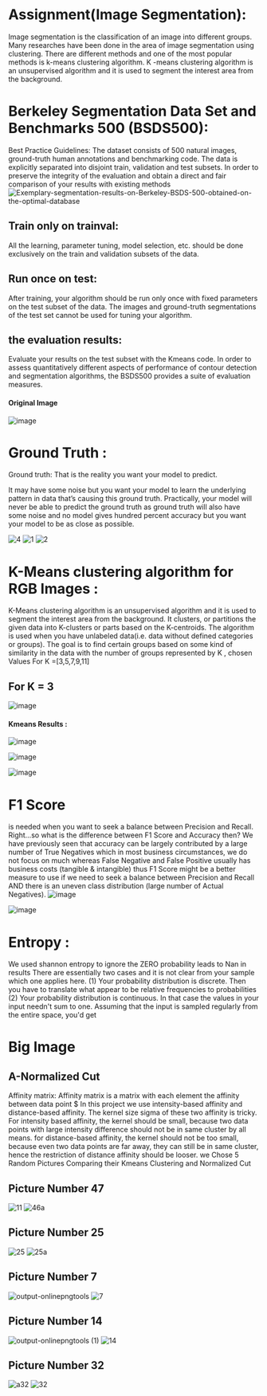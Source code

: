 # Assignment(Image Segmentation): 
Image segmentation is the classification of an image into different groups. Many researches have been done in the area of image segmentation using clustering. There are different methods and one of the most popular methods is k-means clustering algorithm. K -means clustering algorithm is an unsupervised algorithm and it is used to segment the interest area from the background.

# Berkeley Segmentation Data Set and Benchmarks 500 (BSDS500):

Best Practice Guidelines: The dataset consists of 500 natural images, ground-truth human annotations and benchmarking code. The data is explicitly separated into disjoint train, validation and test subsets. In order to preserve the integrity of the evaluation and obtain a direct and fair comparison of your results with existing methods
![Exemplary-segmentation-results-on-Berkeley-BSDS-500-obtained-on-the-optimal-database](https://user-images.githubusercontent.com/46167070/69013051-7fa3dd80-0984-11ea-87ec-feff1e516b88.png)

## Train only on trainval:
All the learning, parameter tuning, model selection, etc. should be done exclusively on the train and validation subsets of the data.

## Run once on test:
After training, your algorithm should be run only once with fixed parameters on the test subset of the data. The images and ground-truth segmentations of the test set cannot be used for tuning your algorithm.

## the evaluation results: 
Evaluate your results on the test subset with the Kmeans code. In order to assess quantitatively different aspects of performance of contour detection and segmentation algorithms, the BSDS500 provides a suite of evaluation measures.
 
  #### Original Image
 ![image](https://user-images.githubusercontent.com/46167070/69013175-ef669800-0985-11ea-8a6a-d08f8ae63e89.png)
 # Ground Truth :
 Ground truth: That is the reality you want your model to predict.

It may have some noise but you want your model to learn the underlying pattern in data that’s causing this ground truth. Practically, your model will never be able to predict the ground truth as ground truth will also have some noise and no model gives hundred percent accuracy but you want your model to be as close as possible.

 ![4](https://user-images.githubusercontent.com/46167070/69377529-2524bd00-0cb5-11ea-9c77-25cc2042f9a9.PNG)
![1](https://user-images.githubusercontent.com/46167070/69377531-25bd5380-0cb5-11ea-816d-9e289d575b49.PNG)
![2](https://user-images.githubusercontent.com/46167070/69377532-25bd5380-0cb5-11ea-9323-f93674274665.PNG)

 # K-Means clustering algorithm for RGB Images :
 K-Means clustering algorithm is an unsupervised algorithm and it is used to segment the interest area from the background. It clusters, or partitions the given data into K-clusters or parts based on the K-centroids.
The algorithm is used when you have unlabeled data(i.e. data without defined categories or groups). The goal is to find certain groups based on some kind of similarity in the data with the number of groups represented by K , chosen Values For K =[3,5,7,9,11]
##  For K = 3 
![image](https://user-images.githubusercontent.com/46167070/69378791-c6ad0e00-0cb7-11ea-9121-d30b9ae0d5bc.png)

 


  #### Kmeans Results :
 ![image](https://user-images.githubusercontent.com/46167070/69013329-85e78900-0987-11ea-8d87-ed297f3fc71b.png)

![image](https://user-images.githubusercontent.com/46167070/69013349-a31c5780-0987-11ea-9087-184f91646ed9.png)

![image](https://user-images.githubusercontent.com/46167070/69013390-ed9dd400-0987-11ea-8528-23c5314f47c2.png)
# F1 Score
is needed when you want to seek a balance between Precision and Recall. Right…so what is the difference between F1 Score and Accuracy then? We have previously seen that accuracy can be largely contributed by a large number of True Negatives which in most business circumstances, we do not focus on much whereas False Negative and False Positive usually has business costs (tangible & intangible) thus F1 Score might be a better measure to use if we need to seek a balance between Precision and Recall AND there is an uneven class distribution (large number of Actual Negatives).
![image](https://user-images.githubusercontent.com/46167070/69375033-05d76100-0cb0-11ea-9188-659045d8fe3f.png)

![image](https://user-images.githubusercontent.com/46167070/69377898-d88db180-0cb5-11ea-9939-4b4537c08623.png)

# Entropy :
We used shannon entropy to ignore the ZERO probability leads to Nan in results
There are essentially two cases and it is not clear from your sample which one applies here.
(1) Your probability distribution is discrete. Then you have to translate what appear to be relative frequencies to probabilities
(2) Your probability distribution is continuous. In that case the values in your input needn't sum to one. Assuming that the input is sampled regularly from the entire space, you'd get


# Big Image 
## A-Normalized Cut 
Affinity matrix: Affinity matrix is a  matrix with each element the affinity between data point $  In this project we use intensity-based affinity and distance-based affinity. The kernel size sigma of these two affinity is tricky. For intensity based affinity, the kernel  should be small, because two data points with large intensity difference should not be in same cluster by all means. for distance-based affinity, the kernel  should not be too small, because even two data points are far away, they can still be in same cluster, hence the restriction of distance affinity should be looser.
we Chose 5 Random Pictures Comparing their Kmeans Clustering and Normalized Cut



## Picture Number 47 

![11](https://user-images.githubusercontent.com/46167070/69379786-c9106780-0cb9-11ea-9063-d0d6c085e672.PNG)
![46a](https://user-images.githubusercontent.com/46167070/69379787-c9a8fe00-0cb9-11ea-8b03-6e8aa8ec6329.PNG)
## Picture Number 25
![25](https://user-images.githubusercontent.com/46167070/69379823-e0e7eb80-0cb9-11ea-8366-fbe78ac23f65.PNG)
![25a](https://user-images.githubusercontent.com/46167070/69380038-4c31bd80-0cba-11ea-9583-c504162cbc1b.PNG)

## Picture Number 7
![output-onlinepngtools](https://user-images.githubusercontent.com/46167070/69382034-d5e38a00-0cbe-11ea-9a08-ac26e16ab967.png)
![7](https://user-images.githubusercontent.com/46167070/69382035-d5e38a00-0cbe-11ea-9080-4f925708ab9e.PNG)


## Picture Number 14
![output-onlinepngtools (1)](https://user-images.githubusercontent.com/46167070/69381029-89974a80-0cbc-11ea-88de-43376a8e3bd3.png)
![14](https://user-images.githubusercontent.com/46167070/69381030-89974a80-0cbc-11ea-9070-de2efbe1b198.PNG)
## Picture Number 32
![a32](https://user-images.githubusercontent.com/46167070/69381091-a469bf00-0cbc-11ea-85eb-a24ec79c3cc6.PNG)
![32](https://user-images.githubusercontent.com/46167070/69381092-a5025580-0cbc-11ea-823b-b26ebbf90c6e.PNG)



